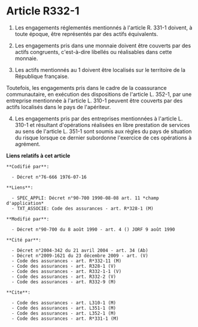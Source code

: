 # Article R332-1

1. Les engagements réglementés mentionnés à l'article R. 331-1 doivent, à toute époque, être représentés par des actifs
équivalents.

2. Les engagements pris dans une monnaie doivent être couverts par des actifs congruents, c'est-à-dire libellés ou
réalisables dans cette monnaie.

3. Les actifs mentionnés au 1 doivent être localisés sur le territoire de la République française.

Toutefois, les engagements pris dans le cadre de la coassurance communautaire, en exécution des dispositions de l'article L.
352-1, par une entreprise mentionnée à l'article L. 310-1 peuvent être couverts par des actifs localisés dans le pays de
l'apériteur.

4. Les engagements pris par des entreprises mentionnées à l'article L. 310-1 et résultant d'opérations réalisées en libre
prestation de services au sens de l'article L. 351-1 sont soumis aux règles du pays de situation du risque lorsque ce dernier
subordonne l'exercice de ces opérations à agrément.

**Liens relatifs à cet article**

	**Codifié par**:

	  - Décret n°76-666 1976-07-16

	**Liens**:

	  - SPEC_APPLI: Décret n°90-700 1990-08-08 art. 11 *champ d'application*
	  - TXT_ASSOCIE: Code des assurances - art. R*328-1 (M)

	**Modifié par**:

	  - Décret n°90-700 du 8 août 1990 - art. 4 () JORF 9 août 1990

	**Cité par**:

	  - Décret n°2004-342 du 21 avril 2004 - art. 34 (Ab)
	  - Décret n°2009-1621 du 23 décembre 2009 - art. (V)
	  - Code des assurances - art. R*332-11 (M)
	  - Code des assurances - art. R328-1 (V)
	  - Code des assurances - art. R332-1-1 (V)
	  - Code des assurances - art. R332-2 (V)
	  - Code des assurances - art. R332-9 (M)

	**Cite**:

	  - Code des assurances - art. L310-1 (M)
	  - Code des assurances - art. L351-1 (M)
	  - Code des assurances - art. L352-1 (M)
	  - Code des assurances - art. R*331-1 (M)
